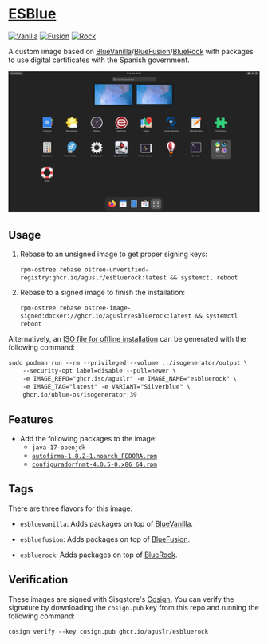[ESBlue][1]
===========

[![Vanilla](https://github.com/aguslr/esblue/actions/workflows/build-vanilla.yml/badge.svg)](https://github.com/aguslr/esblue/actions/workflows/build-vanilla.yml)
[![Fusion](https://github.com/aguslr/esblue/actions/workflows/build-fusion.yml/badge.svg)](https://github.com/aguslr/esblue/actions/workflows/build-fusion.yml)
[![Rock](https://github.com/aguslr/esblue/actions/workflows/build-rock.yml/badge.svg)](https://github.com/aguslr/esblue/actions/workflows/build-rock.yml)

A custom image based on [BlueVanilla][2]/[BlueFusion][3]/[BlueRock][4] with
packages to use digital certificates with the Spanish government.

![Screenshot](screenshot.png "Screenshot")

Usage
-----

1. Rebase to an unsigned image to get proper signing keys:

       rpm-ostree rebase ostree-unverified-registry:ghcr.io/aguslr/esbluerock:latest && systemctl reboot

2. Rebase to a signed image to finish the installation:

       rpm-ostree rebase ostree-image-signed:docker://ghcr.io/aguslr/esbluerock:latest && systemctl reboot

Alternatively, an [ISO file for offline installation][8] can be generated with
the following command:

    sudo podman run --rm --privileged --volume .:/isogenerator/output \
        --security-opt label=disable --pull=newer \
        -e IMAGE_REPO="ghcr.iso/aguslr" -e IMAGE_NAME="esbluerock" \
        -e IMAGE_TAG="latest" -e VARIANT="Silverblue" \
        ghcr.io/ublue-os/isogenerator:39

Features
--------

- Add the following packages to the image:
  + `java-17-openjdk`
  + [`autofirma-1.8.2-1.noarch_FEDORA.rpm`][5]
  + [`configuradorfnmt-4.0.5-0.x86_64.rpm`][6]

Tags
----

There are three flavors for this image:

- `esbluevanilla`: Adds packages on top of [BlueVanilla][2].

- `esbluefusion`: Adds packages on top of [BlueFusion][3].

- `esbluerock`: Adds packages on top of [BlueRock][4].

Verification
------------

These images are signed with Sisgstore's [Cosign][7]. You can verify the
signature by downloading the `cosign.pub` key from this repo and running the
following command:

    cosign verify --key cosign.pub ghcr.io/aguslr/esbluerock


[1]: https://github.com/aguslr/esblue
[2]: https://github.com/aguslr/bluevanilla
[3]: https://github.com/aguslr/bluefusion
[4]: https://github.com/aguslr/bluerock
[5]: https://firmaelectronica.gob.es/Home/Descargas.html
[6]: https://www.sede.fnmt.gob.es/descargas/descarga-software/instalacion-software-generacion-de-claves
[7]: https://docs.sigstore.dev/cosign/overview/
[8]: https://blue-build.org/learn/universal-blue/#fresh-install-from-an-iso
